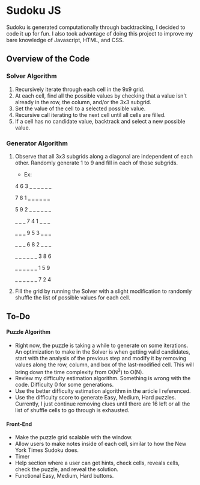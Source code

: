 

# Sudoku JS

Sudoku is generated computationally through backtracking, I decided to code it up for fun. I also took advantage of doing this project to improve my bare knowledge of Javascript, HTML, and CSS. 


## Overview of the Code
### Solver Algorithm
1. Recursively iterate through each cell in the 9x9 grid.
2. At each cell, find all the possible values by checking that a value isn't already in the row, the column, and/or the 3x3 subgrid. 
3. Set the value of the cell to a selected possible value.
4. Recursive call iterating to the next cell until all cells are filled.
5. If a cell has no candidate value, backtrack and select a new possible value.



### Generator Algorithm
1. Observe that all 3x3 subgrids along a diagonal are independent of each other. Randomly generate 1 to 9 and fill in each of those subgrids.
    * Ex:
    
    4 6 3 _ _ _ _ _ _
    
    7 8 1 _ _ _ _ _ _
    
    5 9 2 _ _ _ _ _ _
    
    _ _ _ 7 4 1 _ _ _
    
    _ _ _ 9 5 3 _ _ _
    
    _ _ _ 6 8 2 _ _ _
    
    _ _ _ _ _ _ 3 8 6 
    
    _ _ _ _ _ _ 1 5 9 
    
    _ _ _ _ _ _ 7 2 4 
2. Fill the grid by running the Solver with a slight modification to randomly shuffle the list of possible values for each cell. 


## To-Do
#### Puzzle Algorithm
* Right now, the puzzle is taking a while to generate on some iterations. An optimization to make in the Solver is when getting valid candidates, start with the analysis of the previous step and modify it by removing values along the row, column, and box of the last-modified cell. This will bring down the time complexity from O(N<sup>3</sup>) to O(N).
* Review my difficulty estimation algorithm. Something is wrong with the code. Difficulty 0 for some generations.
* Use the better difficulty estimation algorithm in the article I referenced.
* Use the difficulty score to generate Easy, Medium, Hard puzzles. Currently, I just continue removing clues until there are 16 left or all the list of shuffle cells to go through is exhausted.
#### Front-End
* Make the puzzle grid scalable with the window.
* Allow users to make notes inside of each cell, similar to how the New York Times Sudoku does.
* Timer
* Help section where  a user can get hints, check cells, reveals cells, check the puzzle, and reveal the solution.
* Functional Easy, Medium, Hard buttons.
